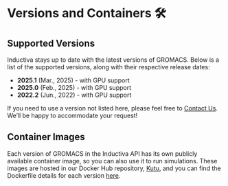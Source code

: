 # Versions and Containers 🛠️

## Supported Versions
Inductiva stays up to date with the latest versions of GROMACS. Below is a list of the supported versions, along with their respective release dates:

- **2025.1** (Mar., 2025) - with GPU support
- **2025.0** (Feb., 2025) - with GPU support
- **2022.2** (Jun., 2022) - with GPU support

If you need to use a version not listed here, please feel free to [Contact Us](mailto:support@inductiva.ai).
We’ll be happy to accommodate your request!

## Container Images
Each version of GROMACS in the Inductiva API has its own publicly available container image, 
so you can also use it to run simulations. These images are hosted in our Docker Hub repository, 
[Kutu](https://hub.docker.com/r/inductiva/kutu/tags?name=gromacs), and you can find the 
Dockerfile details for each version [here](https://github.com/inductiva/kutu/tree/main/simulators/gromacs).